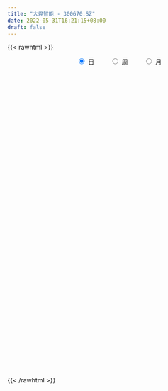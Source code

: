 ```yaml
---
title: "大烨智能 - 300670.SZ"
date: 2022-05-31T16:21:15+08:00
draft: false
---
```

{{< rawhtml >}}
    <div style="text-align: center">
        <label style="padding: 1rem;"><input style="margin-right: .5rem" type="radio" name="period" value="D" checked onclick="period_change(this)">日</label>
        <label style="padding: 1rem;"><input style="margin-right: .5rem" type="radio" name="period" value="W" onclick="period_change(this)">周</label>
        <label style="padding: 1rem;"><input style="margin-right: .5rem" type="radio" name="period" value="M" onclick="period_change(this)">月</label>
    </div>
    <div id="chart" style="height: 700px;"></div> 
    <script type="text/javascript">
        const D_v = [84881.66,61903.2,231690.26,163838.86,88786.9,62220.67,56820.4,55676.27,38707.77,40991.17,48654.8,28205.3,47544.9,56458.3,62828.3,42951.0,47462.34,41854.5,84729.91,54349.2,77049.21,87179.85,43560.8,54505.2,65730.61,72092.51,35771.9,26614.0,30644.5,26891.5,52072.6,57805.01,50338.5,37837.0,55930.3,43273.29,40867.5,40618.0,210909.41,187311.1,120740.0,135669.2,196889.6,182679.2,187824.9,273927.35,259261.43,258398.39,209793.06,261054.41,320218.44,216759.88,234287.02,177667.4,160729.29,99210.19,266071.39,284636.78,747942.4,531433.25,368358.9,363883.71,254711.41,180139.2,144527.86,172838.2,163075.44,181233.67,150966.97,119454.05,153174.8,97011.23,96293.25,112560.55,107808.0,128571.0,94944.7,137857.53,283050.05,163188.75,149633.59,119278.79,121214.83,121496.3,106535.5,67397.6,160861.5,140250.49,99596.75,126704.0,109404.95,86946.5,248072.53,216143.73,130498.7,121812.5,75657.9,231697.6,145306.4,139866.3,303768.5,270639.27,224215.75,147152.0,285358.7,201239.3,208873.11,235114.0,167608.2,148068.1,144868.2,101361.8,112378.0,214943.4,133634.5,299484.86,480079.3,315016.36,402563.1,324387.6,446282.71,313334.9,225790.06,211028.35,182087.2,157553.0,235395.69,329535.2,251257.89,201875.5,238070.6,153595.6,205706.6,102672.5,106205.11,98233.0,77211.1,63859.9,62794.2,68888.5,83401.65,118865.59,191593.2,76502.1,85920.1,44649.1,72640.2,55768.7,61139.2,36016.0,34869.2,28005.7,37753.0,28423.5,60235.6,51577.0,28797.5,51151.0,31883.5,63987.19,39290.0,33744.2,43848.0,54706.0,34856.34,28115.2,46177.34,50701.6,54059.0,135758.1,209669.04,123088.18,88090.4,132353.17,108164.4,90679.8,143364.57,93170.71,80873.6,103981.22,64955.38,57139.0,49886.98,54286.0,87072.5,70402.6,100532.4,51857.7,33887.4,52388.5,57286.1,41264.6,32002.7,39670.0,61037.4,56371.9,38108.7,38853.6,53520.0,62013.7,57853.0,39191.0,36206.2,31580.5,28382.0,34393.0,28930.0,29746.0,67573.9,31118.0,20681.5,71706.4,59924.0,45082.0,67128.91,41089.0,34498.5,30718.0,19690.6,14576.0,28088.0,19107.5,18630.0,22003.6,28509.0,24725.0,40925.7,40632.0,55910.92,37182.5,26663.5,25857.17,20747.53,20765.5,28887.0,35635.22,27095.2,19838.0,17593.5,17842.87,23921.99,33199.0,24256.0,32475.34,37706.0,24922.7,25000.0,21109.0,22137.7,24307.69]
const D_histogram = [0.0,0.0075879202,0.0600090438,0.0636302496,0.054670953,0.0426068239,0.0265920149,0.0164805942,0.0086600314,-0.0055605342,-0.0236661532,-0.0330440099,-0.0415154978,-0.0367548235,-0.0219517472,-0.0105147299,-0.0049539586,-0.0065474014,0.0066187859,0.0091854455,0.0247365181,0.0398962572,0.0475433195,0.0538014087,0.0612909395,0.0415784106,0.0223473478,0.0043752488,0.0015261082,-0.0153109122,-0.0074507351,0.0078359856,0.0186620087,0.0216148639,0.0290015614,0.0272268026,0.0299516271,0.0282656545,0.0455370438,0.0117782235,-0.0056356008,0.007266307,0.0365620977,0.0553688914,0.0722328945,0.0976795247,0.1339689365,0.0931600909,0.0850883907,0.1111666066,0.1206528256,0.103012811,0.0882058295,0.0872368852,0.0386337737,0.0047539482,0.00548013,0.1216580946,0.2604354644,0.2670248488,0.215972577,0.2005368846,0.115241462,0.0401457602,-0.0336462868,-0.1065053003,-0.124301415,-0.1242379076,-0.1471620394,-0.1695555356,-0.2098395603,-0.2210945778,-0.2219953232,-0.2388273796,-0.2240130447,-0.2023929185,-0.1707973561,-0.1240055672,-0.0424177517,-0.0121238271,0.0125394275,0.0023577168,-0.0355175411,-0.0274191854,-0.0565996883,-0.0666438605,-0.0359355522,-0.0169501464,-0.0375396974,-0.0919799921,-0.0969270623,-0.1144066762,-0.0504960035,0.0107773572,0.0263177823,0.0001936951,-0.0257869861,0.0237714308,0.0388902739,0.0602598144,0.0913095432,0.1246763054,0.1293822639,0.0996281875,0.1255509338,0.1151645112,0.1129346738,0.0193120444,-0.0603596091,-0.0771951921,-0.1097473949,-0.1182850619,-0.1142446121,-0.0856792702,-0.0826113148,0.0493689304,0.0847245945,0.1117163506,0.1145654253,0.1350570493,0.1690537141,0.1640370665,0.1408385043,0.1077771543,0.0776796044,0.0285042403,0.0273200564,0.0415375606,0.0358506183,0.0223715991,0.022533206,0.0088484813,-0.0677008383,-0.1163058351,-0.1713862519,-0.1870421778,-0.1837605232,-0.1734677754,-0.1538193919,-0.1340919055,-0.1201487768,-0.0905047743,-0.112356081,-0.1236006047,-0.1515765472,-0.1569567449,-0.1609363018,-0.15452807,-0.1600998253,-0.1457200051,-0.1186184359,-0.0929897708,-0.0713303778,-0.0518553392,-0.0263558403,-0.024522224,-0.015864149,-0.0275970606,-0.0259056242,0.0007629024,0.0250942455,0.0402462369,0.0506732966,0.0651348819,0.0659024346,0.0630018048,0.038665192,0.0486674546,0.0482867457,0.0661969824,0.1136271681,0.0938515749,0.0997840111,0.1289494457,0.1453270059,0.1346306599,0.1480620884,0.1277115296,0.0824955687,0.0136659005,-0.0319258259,-0.0566606416,-0.0751932652,-0.0733793441,-0.0657603884,-0.0541142899,-0.0742545884,-0.0728878275,-0.0668808533,-0.0517461773,-0.0283749962,-0.0226998226,-0.0219801618,-0.0332886218,-0.066145458,-0.0863845181,-0.088522675,-0.0892125158,-0.113643973,-0.1571600503,-0.1576681291,-0.1397681087,-0.1020155643,-0.0631390287,-0.033748359,-0.0034707383,0.0053618615,0.0155941365,0.0344280624,0.0326986733,0.0455383228,0.0807725828,0.0788726145,0.0689337034,0.0307075035,-0.00608396,-0.0457772123,-0.0512807663,-0.0579238542,-0.0539519152,-0.0580899939,-0.0503693582,-0.0310386002,-0.0194133354,-0.0297754859,-0.0341625576,-0.076616383,-0.0964954001,-0.0869230553,-0.073872913,-0.0495860436,-0.0270744724,-0.0138139522,0.0083007742,0.0328724059,0.0537919101,0.0756703303,0.0885341132,0.0993388048,0.1035928482,0.1134927855,0.1274301689,0.1371334958,0.1542107814,0.1357344496,0.1332854143,0.1234758068,0.105456485,0.0925683688,0.0833610271]
const D_fast = [0.0,0.0094849003,0.0769082848,0.096437053,0.1011454946,0.0997330715,0.0903662662,0.0843749941,0.0787194391,0.06310874,0.0390865827,0.0214477235,0.0025973611,-0.0018306705,0.0074844691,0.0162928039,0.0206150855,0.0173847924,0.0322056762,0.0370686971,0.0588038993,0.0839377027,0.1034705948,0.1231790362,0.1459913019,0.1366733756,0.1230291498,0.106150863,0.1036832495,0.083018501,0.0890159944,0.1062617115,0.1217532367,0.1301098079,0.1447468958,0.1497788376,0.1599915688,0.1653720099,0.1940276601,0.1632133957,0.1443906712,0.1591091558,0.1975454709,0.2301944874,0.2651167142,0.3149832256,0.3847648715,0.3672460486,0.380446446,0.4343163136,0.473965739,0.4820789271,0.489323403,0.5101636801,0.4712190119,0.4385276735,0.4406238878,0.5872163761,0.7911026119,0.8644482085,0.867389081,0.9020876098,0.8456025527,0.7805432909,0.6983396722,0.5988543336,0.5499828651,0.5189868956,0.4592722541,0.3944898739,0.3017459592,0.2352172972,0.178817721,0.1022788197,0.0610898934,0.03211179,0.0210080134,0.0367984105,0.1077817881,0.1350447559,0.1628428674,0.1532505858,0.1064959426,0.107739502,0.064409077,0.0377039397,0.0594283599,0.0741762292,0.0442017538,-0.0332335389,-0.0624123747,-0.1084936577,-0.0572069858,0.0067607141,0.0288805849,0.0028049214,-0.0296225063,0.0258787683,0.0507201798,0.087154674,0.1410317885,0.2055676271,0.2426191516,0.2377721221,0.2950826018,0.313487307,0.3394911381,0.2506965198,0.1559349639,0.119800583,0.0598115314,0.0217025989,-0.0028181043,0.00432742,-0.0132574532,0.1310650246,0.1876018373,0.2425226811,0.2740131121,0.3282689985,0.4045290917,0.4405217108,0.4525327746,0.4464157132,0.4357380644,0.3936887604,0.3993345905,0.4239364849,0.4272121972,0.4193260778,0.4251209862,0.4136483818,0.3201738527,0.2424923971,0.1445654173,0.082148947,0.0394904708,0.0064162747,-0.0123901897,-0.0261856797,-0.0422797452,-0.0352619363,-0.0852022633,-0.1273469382,-0.1932170175,-0.2378364013,-0.2820500337,-0.3142738194,-0.359870531,-0.3819207121,-0.3844737519,-0.3820925294,-0.3782657309,-0.3717545271,-0.3528439883,-0.357140928,-0.3524488902,-0.371081067,-0.3758660366,-0.3490067844,-0.31840188,-0.2931883294,-0.2700929455,-0.2393476397,-0.2221044783,-0.2092546569,-0.2239249717,-0.2017558455,-0.190064868,-0.1556053857,-0.079768408,-0.0760811074,-0.0452026684,0.0162001276,0.0689094392,0.0918707582,0.1423177088,0.1538950324,0.1293029637,0.0638897706,0.0103165878,-0.0285833884,-0.0659143282,-0.0824452432,-0.0912663846,-0.0931488585,-0.1318528041,-0.1487080002,-0.1594212392,-0.1572231076,-0.1409456756,-0.1409454576,-0.1457208372,-0.1653514527,-0.2147446534,-0.2565798431,-0.2808486687,-0.3038416384,-0.3566840889,-0.4394901787,-0.4794152898,-0.4964572965,-0.4842086432,-0.4611168648,-0.4401632849,-0.4107533487,-0.4005802836,-0.3864494744,-0.359008533,-0.3525632537,-0.3283390235,-0.2729116178,-0.2550934325,-0.2477989177,-0.2783482418,-0.3166606953,-0.3677982506,-0.3861219962,-0.4072460477,-0.4167620874,-0.4354226646,-0.4402943685,-0.4287232605,-0.4219513296,-0.4397573515,-0.4526850627,-0.5142929838,-0.558295851,-0.57045427,-0.5758723559,-0.5639819974,-0.5482390443,-0.5384320121,-0.5142420922,-0.481452359,-0.4470848773,-0.4062888746,-0.3712915633,-0.3356521706,-0.3054999151,-0.2672267814,-0.2214318557,-0.177445155,-0.121815174,-0.1063578934,-0.0754855751,-0.0544262309,-0.0460814315,-0.0358274555,-0.0241945404]
const D_slow = [0.0,0.0018969801,0.016899241,0.0328068034,0.0464745416,0.0571262476,0.0637742513,0.0678943999,0.0700594077,0.0686692742,0.0627527359,0.0544917334,0.0441128589,0.0349241531,0.0294362163,0.0268075338,0.0255690441,0.0239321938,0.0255868903,0.0278832516,0.0340673812,0.0440414455,0.0559272753,0.0693776275,0.0847003624,0.095094965,0.100681802,0.1017756142,0.1021571412,0.0983294132,0.0964667294,0.0984257258,0.103091228,0.108494944,0.1157453343,0.122552035,0.1300399418,0.1371063554,0.1484906163,0.1514351722,0.150026272,0.1518428488,0.1609833732,0.174825596,0.1928838197,0.2173037008,0.250795935,0.2740859577,0.2953580554,0.323149707,0.3533129134,0.3790661162,0.4011175735,0.4229267948,0.4325852382,0.4337737253,0.4351437578,0.4655582814,0.5306671475,0.5974233597,0.651416504,0.7015507251,0.7303610907,0.7403975307,0.731985959,0.7053596339,0.6742842802,0.6432248033,0.6064342934,0.5640454095,0.5115855194,0.456311875,0.4008130442,0.3411061993,0.2851029381,0.2345047085,0.1918053695,0.1608039777,0.1501995398,0.147168583,0.1503034399,0.1508928691,0.1420134838,0.1351586874,0.1210087653,0.1043478002,0.0953639122,0.0911263756,0.0817414512,0.0587464532,0.0345146876,0.0059130186,-0.0067109823,-0.004016643,0.0025628026,0.0026112263,-0.0038355202,0.0021073375,0.011829906,0.0268948596,0.0497222454,0.0808913217,0.1132368877,0.1381439346,0.169531668,0.1983227958,0.2265564643,0.2313844754,0.2162945731,0.1969957751,0.1695589263,0.1399876609,0.1114265078,0.0900066903,0.0693538616,0.0816960942,0.1028772428,0.1308063305,0.1594476868,0.1932119491,0.2354753776,0.2764846443,0.3116942703,0.3386385589,0.35805846,0.3651845201,0.3720145342,0.3823989243,0.3913615789,0.3969544787,0.4025877802,0.4047999005,0.3878746909,0.3587982322,0.3159516692,0.2691911248,0.223250994,0.1798840501,0.1414292022,0.1079062258,0.0778690316,0.055242838,0.0271538177,-0.0037463334,-0.0416404702,-0.0808796565,-0.1211137319,-0.1597457494,-0.1997707057,-0.236200707,-0.265855316,-0.2891027587,-0.3069353531,-0.3198991879,-0.326488148,-0.332618704,-0.3365847412,-0.3434840064,-0.3499604124,-0.3497696868,-0.3434961255,-0.3334345662,-0.3207662421,-0.3044825216,-0.288006913,-0.2722564618,-0.2625901638,-0.2504233001,-0.2383516137,-0.2218023681,-0.1933955761,-0.1699326823,-0.1449866796,-0.1127493181,-0.0764175667,-0.0427599017,-0.0057443796,0.0261835028,0.046807395,0.0502238701,0.0422424137,0.0280772532,0.009278937,-0.0090658991,-0.0255059962,-0.0390345686,-0.0575982157,-0.0758201726,-0.0925403859,-0.1054769303,-0.1125706793,-0.118245635,-0.1237406754,-0.1320628309,-0.1485991954,-0.1701953249,-0.1923259937,-0.2146291226,-0.2430401159,-0.2823301284,-0.3217471607,-0.3566891879,-0.3821930789,-0.3979778361,-0.4064149259,-0.4072826104,-0.4059421451,-0.4020436109,-0.3934365953,-0.385261927,-0.3738773463,-0.3536842006,-0.333966047,-0.3167326211,-0.3090557453,-0.3105767353,-0.3220210383,-0.3348412299,-0.3493221935,-0.3628101723,-0.3773326707,-0.3899250103,-0.3976846603,-0.4025379942,-0.4099818657,-0.4185225051,-0.4376766008,-0.4618004508,-0.4835312147,-0.5019994429,-0.5143959538,-0.5211645719,-0.52461806,-0.5225428664,-0.5143247649,-0.5008767874,-0.4819592048,-0.4598256765,-0.4349909753,-0.4090927633,-0.3807195669,-0.3488620247,-0.3145786507,-0.2760259554,-0.242092343,-0.2087709894,-0.1779020377,-0.1515379165,-0.1283958243,-0.1075555675]
const D_data = [['2021-05-06', 6.4232, 6.8594, 6.3539, 6.9585],['2021-05-07', 6.7504, 6.9783, 6.7206, 6.9982],['2021-05-24', 7.7317, 7.7317, 7.5334, 8.376],['2021-05-25', 7.4343, 7.3253, 7.1568, 7.5235],['2021-05-26', 7.355, 7.2063, 7.2063, 7.4145],['2021-05-27', 7.2559, 7.1568, 7.1171, 7.2559],['2021-05-28', 7.1667, 7.0675, 7.0477, 7.2063],['2021-05-31', 7.0477, 7.0973, 6.9783, 7.1568],['2021-06-01', 7.0576, 7.0973, 7.0081, 7.1468],['2021-06-02', 7.0973, 6.9684, 6.9585, 7.1369],['2021-06-03', 6.9387, 6.8296, 6.6909, 6.9684],['2021-06-04', 6.85, 6.85, 6.77, 6.96],['2021-06-07', 6.88, 6.79, 6.74, 6.9],['2021-06-08', 6.78, 6.92, 6.7, 7.04],['2021-06-09', 6.94, 7.08, 6.82, 7.12],['2021-06-10', 7.08, 7.1, 6.99, 7.11],['2021-06-11', 7.09, 7.07, 7.04, 7.2],['2021-06-15', 7.02, 6.99, 6.94, 7.14],['2021-06-16', 6.97, 7.21, 6.86, 7.29],['2021-06-17', 7.19, 7.13, 7.01, 7.32],['2021-06-18', 7.09, 7.36, 7.04, 7.38],['2021-06-21', 7.35, 7.47, 7.25, 7.63],['2021-06-22', 7.49, 7.48, 7.38, 7.53],['2021-06-23', 7.5, 7.55, 7.37, 7.59],['2021-06-24', 7.52, 7.66, 7.47, 7.72],['2021-06-25', 7.66, 7.34, 7.3, 7.66],['2021-06-28', 7.31, 7.28, 7.25, 7.39],['2021-06-29', 7.32, 7.22, 7.16, 7.35],['2021-06-30', 7.19, 7.37, 7.17, 7.37],['2021-07-01', 7.39, 7.15, 7.13, 7.39],['2021-07-02', 7.22, 7.44, 7.12, 7.5],['2021-07-05', 7.44, 7.61, 7.36, 7.62],['2021-07-06', 7.59, 7.65, 7.5, 7.75],['2021-07-07', 7.64, 7.62, 7.55, 7.73],['2021-07-08', 7.61, 7.74, 7.52, 7.8],['2021-07-09', 7.68, 7.68, 7.54, 7.72],['2021-07-12', 7.75, 7.78, 7.63, 7.86],['2021-07-13', 7.8, 7.77, 7.67, 7.84],['2021-07-14', 7.77, 8.1, 7.77, 8.93],['2021-07-15', 7.83, 7.46, 7.4, 8.04],['2021-07-16', 7.41, 7.55, 7.38, 7.98],['2021-07-19', 7.5, 7.94, 7.42, 7.97],['2021-07-20', 7.79, 8.3, 7.78, 8.41],['2021-07-21', 8.17, 8.36, 8.15, 8.54],['2021-07-22', 8.51, 8.51, 8.22, 8.7],['2021-07-23', 8.4, 8.83, 8.4, 9.19],['2021-07-26', 8.78, 9.26, 8.6, 9.33],['2021-07-27', 9.54, 8.41, 8.4, 9.74],['2021-07-28', 8.22, 8.8, 7.88, 8.93],['2021-07-29', 8.8, 9.4, 8.66, 9.58],['2021-07-30', 9.78, 9.43, 9.25, 10.2],['2021-08-02', 9.06, 9.21, 9.01, 9.68],['2021-08-03', 9.17, 9.29, 9.1, 9.8],['2021-08-04', 8.96, 9.55, 8.88, 9.55],['2021-08-05', 9.39, 8.93, 8.83, 9.45],['2021-08-06', 8.93, 8.97, 8.68, 9.05],['2021-08-09', 9.2, 9.38, 9.2, 10.0],['2021-08-10', 9.43, 11.26, 9.43, 11.26],['2021-08-11', 12.0, 12.46, 11.16, 13.3],['2021-08-12', 11.81, 11.49, 11.4, 12.11],['2021-08-13', 11.1, 10.93, 10.83, 11.42],['2021-08-16', 10.91, 11.46, 10.55, 11.46],['2021-08-17', 11.12, 10.54, 10.5, 11.17],['2021-08-18', 10.4, 10.4, 10.15, 10.6],['2021-08-19', 10.3, 10.12, 10.05, 10.42],['2021-08-20', 9.95, 9.78, 9.69, 10.3],['2021-08-23', 9.89, 10.23, 9.81, 10.28],['2021-08-24', 10.26, 10.4, 10.03, 10.51],['2021-08-25', 10.42, 10.03, 9.94, 10.43],['2021-08-26', 10.09, 9.87, 9.83, 10.37],['2021-08-27', 9.69, 9.4, 9.39, 9.88],['2021-08-30', 9.43, 9.52, 9.41, 9.77],['2021-08-31', 9.51, 9.5, 9.24, 9.58],['2021-09-01', 9.48, 9.12, 8.96, 9.55],['2021-09-02', 9.02, 9.37, 8.94, 9.42],['2021-09-03', 9.35, 9.42, 9.23, 9.87],['2021-09-06', 9.44, 9.57, 9.15, 9.66],['2021-09-07', 9.58, 9.88, 9.44, 9.9],['2021-09-08', 10.03, 10.62, 10.01, 10.9],['2021-09-09', 10.17, 10.28, 10.04, 10.37],['2021-09-10', 10.23, 10.38, 10.15, 10.89],['2021-09-13', 10.25, 10.01, 9.91, 10.4],['2021-09-14', 10.01, 9.54, 9.52, 10.04],['2021-09-15', 9.82, 10.03, 9.56, 10.15],['2021-09-16', 9.86, 9.49, 9.48, 10.09],['2021-09-17', 9.4, 9.59, 9.28, 9.68],['2021-09-22', 9.42, 10.13, 9.34, 10.18],['2021-09-23', 10.25, 10.11, 10.01, 10.37],['2021-09-24', 10.03, 9.6, 9.55, 10.03],['2021-09-27', 9.96, 8.93, 8.81, 10.0],['2021-09-28', 8.86, 9.32, 8.81, 9.74],['2021-09-29', 9.04, 9.02, 8.95, 9.52],['2021-09-30', 9.15, 10.1, 9.11, 10.58],['2021-10-08', 10.28, 10.39, 9.97, 10.5],['2021-10-11', 10.32, 10.04, 9.91, 10.32],['2021-10-12', 10.03, 9.5, 9.34, 10.12],['2021-10-13', 9.52, 9.35, 9.12, 9.54],['2021-10-14', 9.35, 10.36, 9.16, 10.4],['2021-10-15', 10.26, 10.13, 10.03, 10.36],['2021-10-18', 10.02, 10.35, 10.02, 10.45],['2021-10-19', 10.51, 10.68, 10.51, 11.17],['2021-10-20', 10.46, 10.98, 10.22, 10.98],['2021-10-21', 10.87, 10.84, 10.55, 11.16],['2021-10-22', 10.67, 10.45, 10.43, 10.84],['2021-10-25', 10.55, 11.25, 10.4, 11.25],['2021-10-26', 11.1, 10.96, 10.88, 11.23],['2021-10-27', 10.83, 11.15, 10.7, 11.2],['2021-10-28', 10.5, 9.83, 9.33, 10.5],['2021-10-29', 9.8, 9.55, 9.3, 10.09],['2021-11-01', 9.46, 10.05, 9.26, 10.05],['2021-11-02', 10.07, 9.67, 9.51, 10.18],['2021-11-03', 9.54, 9.79, 9.31, 9.82],['2021-11-04', 9.8, 9.86, 9.74, 10.04],['2021-11-05', 10.26, 10.19, 10.04, 10.66],['2021-11-08', 9.9, 9.9, 9.9, 10.28],['2021-11-09', 9.98, 11.88, 9.98, 11.88],['2021-11-10', 11.8, 11.19, 11.07, 11.8],['2021-11-11', 11.34, 11.35, 11.02, 11.37],['2021-11-12', 11.23, 11.24, 11.02, 11.79],['2021-11-15', 11.3, 11.65, 11.16, 11.68],['2021-11-16', 11.4, 12.12, 11.11, 12.24],['2021-11-17', 11.88, 11.88, 11.63, 12.37],['2021-11-18', 12.0, 11.74, 11.35, 12.05],['2021-11-19', 11.76, 11.61, 11.52, 12.23],['2021-11-22', 11.36, 11.6, 11.16, 11.74],['2021-11-23', 11.57, 11.24, 11.21, 11.57],['2021-11-24', 11.31, 11.78, 11.12, 11.85],['2021-11-25', 11.7, 12.09, 11.41, 12.48],['2021-11-26', 11.96, 11.95, 11.78, 12.36],['2021-11-29', 11.67, 11.88, 11.5, 12.27],['2021-11-30', 12.11, 12.09, 11.6, 12.73],['2021-12-01', 11.83, 11.95, 11.63, 12.03],['2021-12-02', 11.82, 10.95, 10.91, 11.87],['2021-12-03', 11.06, 10.94, 10.66, 11.16],['2021-12-06', 11.02, 10.51, 10.48, 11.08],['2021-12-07', 10.52, 10.71, 10.3, 10.71],['2021-12-08', 10.7, 10.8, 10.64, 10.96],['2021-12-09', 10.72, 10.81, 10.7, 10.97],['2021-12-10', 10.76, 10.9, 10.62, 10.95],['2021-12-13', 10.9, 10.91, 10.82, 11.05],['2021-12-14', 10.83, 10.84, 10.71, 11.0],['2021-12-15', 10.85, 11.08, 10.74, 11.24],['2021-12-16', 10.75, 10.38, 10.31, 10.86],['2021-12-17', 10.37, 10.33, 10.3, 10.54],['2021-12-20', 10.16, 9.9, 9.9, 10.29],['2021-12-21', 9.93, 9.96, 9.9, 10.05],['2021-12-22', 9.95, 9.81, 9.7, 9.99],['2021-12-23', 9.8, 9.8, 9.6, 9.85],['2021-12-24', 9.78, 9.5, 9.5, 9.89],['2021-12-27', 9.55, 9.62, 9.42, 9.67],['2021-12-28', 9.68, 9.75, 9.63, 9.87],['2021-12-29', 9.74, 9.75, 9.66, 9.79],['2021-12-30', 9.75, 9.72, 9.71, 9.81],['2021-12-31', 9.72, 9.71, 9.71, 9.81],['2022-01-04', 9.68, 9.83, 9.5, 9.89],['2022-01-05', 9.83, 9.54, 9.43, 9.83],['2022-01-06', 9.54, 9.59, 9.46, 9.64],['2022-01-07', 9.59, 9.26, 9.26, 9.64],['2022-01-10', 9.28, 9.33, 9.1, 9.39],['2022-01-11', 9.27, 9.66, 9.27, 9.71],['2022-01-12', 9.66, 9.73, 9.6, 9.75],['2022-01-13', 9.72, 9.7, 9.62, 9.74],['2022-01-14', 9.7, 9.7, 9.62, 9.84],['2022-01-17', 9.74, 9.82, 9.6, 9.87],['2022-01-18', 9.85, 9.7, 9.66, 9.85],['2022-01-19', 9.63, 9.66, 9.61, 9.74],['2022-01-20', 9.7, 9.32, 9.32, 9.7],['2022-01-21', 9.35, 9.71, 9.25, 9.74],['2022-01-24', 9.71, 9.61, 9.5, 10.09],['2022-01-25', 9.55, 9.9, 9.36, 10.03],['2022-01-26', 9.95, 10.49, 9.6, 10.68],['2022-01-27', 10.3, 9.78, 9.76, 10.4],['2022-01-28', 9.83, 10.12, 9.71, 10.25],['2022-02-07', 10.25, 10.58, 10.01, 10.6],['2022-02-08', 10.48, 10.64, 10.3, 10.78],['2022-02-09', 10.52, 10.42, 10.31, 10.52],['2022-02-10', 10.4, 10.84, 10.23, 10.86],['2022-02-11', 10.64, 10.51, 10.46, 10.77],['2022-02-14', 10.35, 10.11, 9.99, 10.36],['2022-02-15', 10.01, 9.55, 9.41, 10.18],['2022-02-16', 9.56, 9.53, 9.45, 9.64],['2022-02-17', 9.49, 9.57, 9.31, 9.66],['2022-02-18', 9.45, 9.48, 9.36, 9.51],['2022-02-21', 9.31, 9.63, 9.3, 9.72],['2022-02-22', 9.54, 9.67, 9.42, 9.79],['2022-02-23', 9.65, 9.72, 9.56, 9.84],['2022-02-24', 9.65, 9.24, 9.1, 9.8],['2022-02-25', 9.29, 9.39, 9.29, 9.56],['2022-02-28', 9.38, 9.4, 9.15, 9.41],['2022-03-01', 9.39, 9.51, 9.37, 9.66],['2022-03-02', 9.44, 9.67, 9.41, 9.73],['2022-03-03', 9.78, 9.49, 9.45, 9.78],['2022-03-04', 9.45, 9.41, 9.39, 9.54],['2022-03-07', 9.4, 9.19, 9.11, 9.4],['2022-03-08', 9.15, 8.74, 8.72, 9.24],['2022-03-09', 8.74, 8.67, 8.21, 8.93],['2022-03-10', 8.88, 8.74, 8.74, 8.93],['2022-03-11', 8.62, 8.65, 8.37, 8.72],['2022-03-14', 8.4, 8.17, 8.17, 8.58],['2022-03-15', 8.05, 7.6, 7.58, 8.16],['2022-03-16', 7.75, 7.85, 7.51, 7.9],['2022-03-17', 7.92, 7.96, 7.92, 8.14],['2022-03-18', 8.04, 8.21, 7.97, 8.3],['2022-03-21', 8.27, 8.31, 8.16, 8.33],['2022-03-22', 8.34, 8.28, 8.19, 8.4],['2022-03-23', 8.26, 8.38, 8.26, 8.52],['2022-03-24', 8.28, 8.16, 8.15, 8.37],['2022-03-25', 8.22, 8.18, 8.18, 8.35],['2022-03-28', 8.2, 8.33, 8.01, 8.59],['2022-03-29', 8.32, 8.09, 8.06, 8.36],['2022-03-30', 8.1, 8.28, 8.08, 8.28],['2022-03-31', 8.31, 8.69, 8.13, 8.78],['2022-04-01', 8.55, 8.33, 8.28, 8.61],['2022-04-06', 8.25, 8.21, 8.1, 8.3],['2022-04-07', 8.16, 7.72, 7.6, 8.16],['2022-04-08', 7.78, 7.5, 7.47, 7.88],['2022-04-11', 7.41, 7.19, 7.09, 7.48],['2022-04-12', 7.02, 7.41, 7.02, 7.44],['2022-04-13', 7.41, 7.27, 7.2, 7.41],['2022-04-14', 7.25, 7.3, 7.25, 7.41],['2022-04-15', 7.3, 7.1, 6.96, 7.3],['2022-04-18', 7.15, 7.16, 6.9, 7.2],['2022-04-19', 7.17, 7.29, 7.11, 7.38],['2022-04-20', 7.29, 7.2, 7.16, 7.44],['2022-04-21', 7.19, 6.85, 6.8, 7.24],['2022-04-22', 6.86, 6.8, 6.66, 6.96],['2022-04-25', 6.73, 6.09, 6.05, 6.75],['2022-04-26', 6.09, 6.07, 6.0, 6.35],['2022-04-27', 6.01, 6.27, 5.75, 6.29],['2022-04-28', 6.27, 6.24, 6.02, 6.29],['2022-04-29', 6.31, 6.36, 6.25, 6.43],['2022-05-05', 6.21, 6.36, 6.18, 6.45],['2022-05-06', 6.17, 6.25, 6.11, 6.39],['2022-05-09', 6.29, 6.38, 6.18, 6.47],['2022-05-10', 6.34, 6.48, 6.27, 6.51],['2022-05-11', 6.48, 6.52, 6.4, 6.72],['2022-05-12', 6.6, 6.63, 6.51, 6.68],['2022-05-13', 6.69, 6.61, 6.54, 6.69],['2022-05-16', 6.63, 6.66, 6.58, 6.79],['2022-05-17', 6.69, 6.64, 6.52, 6.69],['2022-05-18', 6.63, 6.78, 6.58, 6.8],['2022-05-19', 6.68, 6.94, 6.61, 6.95],['2022-05-20', 6.91, 7.01, 6.83, 7.03],['2022-05-23', 7.03, 7.25, 6.93, 7.3],['2022-05-24', 7.24, 6.88, 6.87, 7.32],['2022-05-25', 6.84, 7.1, 6.84, 7.12],['2022-05-26', 7.09, 7.05, 6.92, 7.1],['2022-05-27', 7.06, 6.94, 6.89, 7.12],['2022-05-30', 7.0, 6.98, 6.89, 7.06],['2022-05-31', 6.98, 7.02, 6.91, 7.12]]
const W_v = [405.28,333710.69,239344.12,167349.72,115788.57,74246.93,134191.08,445459.15,585733.25,455911.61,218827.02,262370.35,270011.13,214493.76,147483.7,96362.87,90980.62,117432.15,135209.92,47528.39,39935.35,57147.45,42223.27,36219.93,72660.87,30495.13,64058.11,93369.52,53149.24,45284.19,31371.81,11881.32,7069.59,35552.63,93987.57,119999.39,82739.45,98351.34,64323.87,735002.0599999999,330624.7,336817.99,156641.29,407441.93,263424.21,11384.0,601669.75,537242.84,680522.99,1129097.3999999999,1100723.0699999998,749914.96,1123207.7,990489.9199999999,584402.3100000001,588942.33,527769.97,275853.38,259384.82,352125.1799999999,137919.95,257134.39,198574.91,181142.33,164217.65,360622.45,352578.96,396482.16,516593.11,619705.0699999999,260523.96,300139.88,281019.31,215437.98,283539.99,126720.71,70330.32,140420.5,145240.19,91433.98,98071.99,87723.81,168184.09,142383.86,342313.85,378279.19,177068.77,169549.24,118709.65,149806.1,140628.7,123989.82,119443.14,208454.18,259476.67,212549.9,141639.49,493151.58,68397.55,471003.0,414290.5700000001,481665.5,293829.38,163115.91,148634.6,93020.6,74828.71,109636.43,168117.03,207527.61,140774.58,129651.65,178413.54,153129.3,85564.06,182853.41,141695.81,225322.17,237433.97,511440.67,946190.6800000001,611746.33,768590.2799999999,249792.03,191439.96,130858.35,144357.6,77351.25,78360.41,116349.47,81820.6,95085.95,157133.77,133080.77,91872.22,71056.35,150430.22,265813.4300000001,288223.08,177791.31,242754.0,328060.74,240739.41,166767.4,539717.01,585712.1,942521.29,623562.88,456385.37,156066.9,54879.5,772650.2200000001,553469.99,1652659.6400000001,1834074.95,1407501.3499999999,1760223.7599999998,1116971.3799999999,675100.74,498838.0,476978.24,567423.39,296063.14,386066.45,374275.24,820761.2799999999,679142.27,322436.29,157262.5,129363.99,459444.28,425328.34,511683.06,701901.95,383290.0,231511.2,166232.57,166487.44,208402.34,278536.5,146784.86,603357.0900000001,212235.31,257244.84,257982.82,323068.97,171994.5,245184.1,600446.01,976990.25,1308725.73,888653.78,2198442.7200000002,1116100.3800000001,767904.9299999999,542244.03,828674.62,535923.02,400708.74,571127.98,216143.73,704973.1,1085641.8200000001,1098193.3100000001,721619.5,1630778.1200000001,1520823.6200000001,1155828.98,901920.7999999999,408303.31,539251.04,320117.3,165067.4,191761.1,212752.89,214556.48,610664.72,567732.65,356836.18,364151.2,216829.3,234041.6,248783.9,153031.5,251003.8,153299.91,127571.1,112975.1,201314.62,46604.7,132220.92,116813.36,141213.04,46445.39]
const W_histogram = [0.0,0.0775576068,0.0324926708,0.0137032939,-0.0458905704,-0.0982454253,-0.0951228222,0.0127054308,0.1725535094,0.2199831099,0.2330962536,0.2647016499,0.2315771173,0.2396723151,0.1512897099,0.1101351718,0.0327142808,0.0259803849,-0.0777658804,-0.1742753858,-0.2253929756,-0.2467298833,-0.2537762692,-0.2590673581,-0.2288542439,-0.2063338739,-0.1762947331,-0.1420202499,-0.1284600088,-0.1800061884,-0.2438607382,-0.2577220945,-0.2396366441,-0.1863196424,-0.0683437113,-0.0181118194,-0.0096778362,0.0646097569,0.2848960242,0.4817797964,0.4585642118,0.4613034334,0.4646736888,0.5135544736,0.5611451914,0.4753184728,0.2440305602,0.0764667798,0.1577008036,0.1368961101,0.0895901392,0.0646253557,0.0982529167,0.2876038007,0.260869077,0.2166977437,0.1482432769,0.0088006571,-0.0767911652,-0.188883791,-0.2345584266,-0.2601231537,-0.3175266575,-0.3865136516,-0.4363422304,-0.3913009204,-0.3055481113,-0.2187411808,-0.1766347286,-0.0956315133,-0.0448715631,-0.0101378357,0.0144316772,0.0148765417,0.0132067925,-0.0689860821,-0.1200405802,-0.1954129187,-0.260136891,-0.2897459028,-0.2816483224,-0.2817360028,-0.2230703934,-0.1019005877,-0.0110832629,0.0521451218,0.0282201015,-0.0206656734,-0.0566574744,-0.0705284511,-0.0797744987,-0.0974720811,-0.0914797619,-0.0966801961,-0.0596974213,-0.0044019944,0.0183650826,0.042278817,0.026977135,0.1029637084,0.122515445,0.1699167872,0.1319503663,0.0889768625,0.0037972414,-0.0464480169,-0.0948274318,-0.1177785598,-0.1081379307,-0.0846526596,-0.0554297978,-0.0297088358,-0.0042980635,-0.0139274095,-0.0348675934,-0.1034695178,-0.1342185984,-0.1039056177,-0.1182696193,-0.0084296973,0.0938181802,0.1155087207,0.1175733722,0.0614204058,0.0234460216,-0.0068896734,-0.0377877612,-0.06353534,-0.0674825323,-0.0782796978,-0.0926258732,-0.0905239343,-0.0735875549,-0.067678134,-0.053659886,-0.0490839909,-0.0220917054,0.0277075921,0.0758477145,0.0905187913,0.1395302873,0.1761885539,0.1888621669,0.1898367827,0.2336023337,0.2817505564,0.2617881808,0.2755026871,0.2469794868,0.1979819497,0.1717922049,0.2114867102,0.2481574172,0.2342728462,0.339447354,0.4130138519,0.4632348318,0.3521641083,0.2095511493,0.0453086338,-0.0600964089,-0.1356094461,-0.2159564187,-0.3224599622,-0.3118959627,-0.3188861552,-0.3522315435,-0.3868963698,-0.3792032657,-0.3242570728,-0.2614396684,-0.1881661442,-0.1187136844,-0.0771647815,-0.0728168771,-0.0880570287,-0.0892648951,-0.0763564669,-0.0525693067,-0.095842851,-0.0799741945,-0.0574185856,-0.0512961358,-0.0277574784,0.0099938865,0.0348682583,0.0579462725,0.0874909786,0.0957281543,0.1799430985,0.2635586115,0.2741677222,0.3922755499,0.3722030736,0.3148653671,0.2619856973,0.2740637638,0.2139173703,0.1622216279,0.1494334856,0.1479599501,0.1182184906,0.1090631414,0.0351845791,0.0228106065,0.0757484355,0.1232786906,0.1627324616,0.1085310706,0.0601255346,-0.0160701737,-0.1222458841,-0.1749975792,-0.2332196089,-0.2344889678,-0.2269021018,-0.1881178203,-0.1326603341,-0.159978302,-0.1773930411,-0.1802634611,-0.2232342325,-0.26815608,-0.2851695226,-0.2716615064,-0.3016534827,-0.3292090578,-0.3466609347,-0.3650095156,-0.3610665106,-0.3125410248,-0.235350839,-0.1736985016,-0.1150483603]
const W_fast = [0.0,0.0969470085,0.0600052402,0.0446416868,-0.0264248202,-0.1033410313,-0.1239991338,-0.0129945231,0.1899919329,0.2924173109,0.363804518,0.4615853267,0.4863550735,0.55436835,0.5038081723,0.4901874272,0.4209451063,0.4207063067,0.2975185714,0.1574402195,0.0499743857,-0.0330449927,-0.103535446,-0.1735933744,-0.2005938211,-0.2296569196,-0.2436914621,-0.2449220414,-0.2634768025,-0.3600245292,-0.4848442635,-0.5631361435,-0.6049598541,-0.5982227629,-0.4973327597,-0.4516288227,-0.4456142985,-0.3551742661,-0.0636639928,0.2536647285,0.3450901969,0.4631552768,0.5826939544,0.7599633576,0.9478403732,0.9808432729,0.8105630003,0.6621159149,0.7827751396,0.7961944736,0.7712860375,0.7624775929,0.8206683831,1.0819202172,1.1204027628,1.1304058654,1.0990122179,0.9617697623,0.8569801488,0.6976665752,0.593352333,0.5027568175,0.3659716493,0.2003562423,0.0414421058,-0.0113418142,-0.0019760329,0.0301456024,0.0280933725,0.0851887094,0.1247307688,0.1569300373,0.1851074695,0.1892714694,0.1909034184,0.0914640232,0.01039938,-0.1138261881,-0.2435843831,-0.3456298706,-0.4079443709,-0.478466052,-0.4755680409,-0.3798733822,-0.2918268731,-0.2155622079,-0.2324322029,-0.2864843961,-0.3366405657,-0.3681436551,-0.3973333274,-0.4393989302,-0.4562765514,-0.4856470346,-0.4635886151,-0.4093936868,-0.3820353392,-0.3475519006,-0.3561092988,-0.2543817983,-0.2042012004,-0.1143206614,-0.1192994908,-0.1400287789,-0.2242590897,-0.2861163522,-0.3582026251,-0.410598393,-0.4279922465,-0.4256701404,-0.410304728,-0.3920109749,-0.3676747186,-0.3807859169,-0.4104429992,-0.504912303,-0.5692160333,-0.5648794569,-0.6088108634,-0.5010783657,-0.3753759432,-0.3248082224,-0.2933502279,-0.3341480928,-0.3662609717,-0.3983190851,-0.4386641131,-0.4802955269,-0.5011133523,-0.5314804422,-0.568983086,-0.5895121307,-0.59097264,-0.6019827525,-0.601379476,-0.6090745787,-0.5876052195,-0.530879024,-0.463776973,-0.4264761984,-0.3425821305,-0.2618767254,-0.2019875707,-0.1535537592,-0.0513876248,0.067198237,0.1126829066,0.1952730847,0.228494756,0.2289927064,0.2457510128,0.3383171957,0.437027257,0.4817108976,0.6717472439,0.8485672048,1.0145968926,0.9915671962,0.9013420244,0.7484266674,0.6279975225,0.5185821238,0.3842460465,0.1971275124,0.1297175212,0.04300579,-0.0783974842,-0.2097864029,-0.2968941153,-0.3230121906,-0.3255547033,-0.2993227152,-0.2595486765,-0.2372909689,-0.2511472838,-0.2884016926,-0.3119257827,-0.3181064712,-0.3074616377,-0.3746958948,-0.3788207869,-0.3706198245,-0.3773214086,-0.3607221208,-0.3204722843,-0.2868808479,-0.2493162656,-0.1978988148,-0.1657296005,-0.0365288817,0.1129762842,0.1921273254,0.4083040407,0.4812823327,0.5026609681,0.5152777226,0.59587173,0.589204679,0.5780643436,0.6026345727,0.6381510248,0.6379641879,0.656074624,0.5909922065,0.5843208855,0.6561958234,0.7345457511,0.8146826375,0.7876140142,0.7542398618,0.6740266101,0.5372894287,0.4407883387,0.3242614068,0.2643698059,0.2152311465,0.2069859729,0.2292783757,0.1619658322,0.1002028329,0.0522665476,-0.0465127819,-0.1584736494,-0.2467794727,-0.3011868331,-0.40659218,-0.5164500196,-0.6205671302,-0.7301680899,-0.8164917127,-0.8461014831,-0.827749007,-0.809521295,-0.7796332437]
const W_slow = [0.0,0.0193894017,0.0275125694,0.0309383929,0.0194657503,-0.005095606,-0.0288763116,-0.0256999539,0.0174384235,0.072434201,0.1307082644,0.1968836768,0.2547779562,0.3146960349,0.3525184624,0.3800522554,0.3882308256,0.3947259218,0.3752844517,0.3317156053,0.2753673613,0.2136848905,0.1502408232,0.0854739837,0.0282604227,-0.0233230457,-0.067396729,-0.1029017915,-0.1350167937,-0.1800183408,-0.2409835253,-0.305414049,-0.36532321,-0.4119031206,-0.4289890484,-0.4335170033,-0.4359364623,-0.4197840231,-0.348560017,-0.2281150679,-0.113474015,0.0018518434,0.1180202656,0.246408884,0.3866951818,0.5055248,0.5665324401,0.5856491351,0.625074336,0.6592983635,0.6816958983,0.6978522372,0.7224154664,0.7943164166,0.8595336858,0.9137081217,0.950768941,0.9529691052,0.9337713139,0.8865503662,0.8279107596,0.7628799711,0.6834983068,0.5868698939,0.4777843363,0.3799591062,0.3035720783,0.2488867831,0.204728101,0.1808202227,0.1696023319,0.167067873,0.1706757923,0.1743949277,0.1776966258,0.1604501053,0.1304399603,0.0815867306,0.0165525079,-0.0558839678,-0.1262960484,-0.1967300492,-0.2524976475,-0.2779727944,-0.2807436102,-0.2677073297,-0.2606523044,-0.2658187227,-0.2799830913,-0.2976152041,-0.3175588287,-0.341926849,-0.3647967895,-0.3889668385,-0.4038911938,-0.4049916924,-0.4004004218,-0.3898307176,-0.3830864338,-0.3573455067,-0.3267166454,-0.2842374486,-0.2512498571,-0.2290056414,-0.2280563311,-0.2396683353,-0.2633751933,-0.2928198332,-0.3198543159,-0.3410174808,-0.3548749302,-0.3623021392,-0.363376655,-0.3668585074,-0.3755754058,-0.4014427852,-0.4349974348,-0.4609738392,-0.4905412441,-0.4926486684,-0.4691941233,-0.4403169432,-0.4109236001,-0.3955684986,-0.3897069932,-0.3914294116,-0.4008763519,-0.4167601869,-0.43363082,-0.4532007444,-0.4763572127,-0.4989881963,-0.5173850851,-0.5343046186,-0.54771959,-0.5599905878,-0.5655135141,-0.5585866161,-0.5396246875,-0.5169949897,-0.4821124178,-0.4380652793,-0.3908497376,-0.3433905419,-0.2849899585,-0.2145523194,-0.1491052742,-0.0802296024,-0.0184847307,0.0310107567,0.0739588079,0.1268304855,0.1888698398,0.2474380513,0.3322998898,0.4355533528,0.5513620608,0.6394030879,0.6917908752,0.7031180336,0.6880939314,0.6541915699,0.6002024652,0.5195874746,0.441613484,0.3618919452,0.2738340593,0.1771099668,0.0823091504,0.0012448822,-0.0641150349,-0.1111565709,-0.140834992,-0.1601261874,-0.1783304067,-0.2003446639,-0.2226608876,-0.2417500044,-0.254892331,-0.2788530438,-0.2988465924,-0.3132012388,-0.3260252728,-0.3329646424,-0.3304661708,-0.3217491062,-0.3072625381,-0.2853897934,-0.2614577548,-0.2164719802,-0.1505823273,-0.0820403968,0.0160284907,0.1090792591,0.1877956009,0.2532920252,0.3218079662,0.3752873088,0.4158427157,0.4532010871,0.4901910747,0.5197456973,0.5470114826,0.5558076274,0.561510279,0.5804473879,0.6112670606,0.651950176,0.6790829436,0.6941143272,0.6900967838,0.6595353128,0.615785918,0.5574810158,0.4988587738,0.4421332483,0.3951037932,0.3619387097,0.3219441342,0.277595874,0.2325300087,0.1767214506,0.1096824306,0.0383900499,-0.0295253267,-0.1049386974,-0.1872409618,-0.2739061955,-0.3651585744,-0.455425202,-0.5335604582,-0.592398168,-0.6358227934,-0.6645848835]
const W_data = [['2017-07-07', 4.7883, 8.4051, 4.7883, 8.4051],['2017-07-14', 9.2445, 9.6204, 9.2445, 11.1679],['2017-07-21', 9.3467, 8.219, 8.0876, 9.3796],['2017-07-28', 8.135, 8.3978, 7.938, 8.7445],['2017-08-04', 8.2664, 7.6642, 7.6423, 8.3504],['2017-08-11', 7.6642, 7.3942, 7.3358, 7.8321],['2017-08-18', 7.3358, 7.8759, 7.3358, 8.2591],['2017-08-25', 7.8759, 9.4526, 7.8759, 9.6533],['2017-09-01', 9.4891, 10.9051, 9.2336, 11.562],['2017-09-08', 10.5474, 10.2226, 9.9635, 11.3869],['2017-09-15', 10.3358, 10.1533, 9.8467, 10.5182],['2017-09-22', 9.8686, 10.7299, 9.6168, 11.0146],['2017-09-29', 10.5839, 10.146, 9.6095, 11.3066],['2017-10-13', 10.281, 10.8248, 10.1095, 10.927],['2017-10-20', 10.6752, 9.6022, 9.3796, 10.7153],['2017-10-27', 9.6131, 10.0, 9.4562, 10.2847],['2017-11-03', 9.927, 9.3358, 9.2044, 9.927],['2017-11-10', 9.4343, 10.073, 9.3905, 10.1825],['2017-11-17', 10.0949, 8.5912, 8.5109, 10.1752],['2017-11-24', 8.5584, 8.0876, 8.0766, 8.8212],['2017-12-01', 8.2007, 8.1387, 7.5912, 8.2007],['2017-12-08', 8.0839, 8.1606, 7.2993, 8.3723],['2017-12-15', 8.1058, 8.0876, 7.7555, 8.2482],['2017-12-22', 8.0328, 7.8869, 7.6533, 8.1277],['2017-12-29', 7.9197, 8.2117, 7.6715, 8.4927],['2018-01-05', 8.2482, 8.0839, 8.0584, 8.2774],['2018-01-12', 8.0766, 8.1606, 7.8832, 8.3139],['2018-01-19', 8.146, 8.2482, 7.3431, 8.5401],['2018-01-26', 8.2299, 7.9927, 7.8832, 8.3796],['2018-02-02', 7.9745, 6.927, 6.5912, 8.0949],['2018-02-09', 6.7482, 6.2591, 6.1496, 6.927],['2018-02-14', 6.3394, 6.4343, 6.2956, 6.708],['2018-02-23', 6.4745, 6.5985, 6.4562, 6.6131],['2018-03-02', 6.6971, 7.0073, 6.6788, 7.292],['2018-03-09', 7.0073, 8.1204, 7.0073, 8.3905],['2018-03-16', 8.0219, 7.6314, 7.2883, 8.5036],['2018-03-23', 7.6679, 7.1934, 7.1934, 8.0109],['2018-03-30', 7.0438, 8.2044, 6.9964, 8.2847],['2018-04-04', 8.2883, 10.9197, 8.0474, 10.9197],['2018-04-13', 10.5839, 12.0255, 10.2372, 13.7737],['2018-04-20', 11.7153, 10.0912, 9.9307, 12.2555],['2018-04-27', 10.0584, 10.7226, 10.0584, 12.4745],['2018-05-04', 10.6387, 11.1277, 10.4562, 12.0],['2018-05-11', 11.3175, 12.2591, 11.3175, 13.0803],['2018-05-18', 12.0584, 12.9818, 11.5584, 13.1387],['2018-09-14', 11.6857, 11.6857, 11.6857, 11.6857],['2018-09-21', 10.5165, 9.3671, 8.9113, 10.5165],['2018-09-28', 9.0632, 9.2944, 8.5876, 10.7015],['2018-10-12', 8.9839, 12.3595, 8.363, 12.3595],['2018-10-19', 13.4032, 11.4545, 10.5627, 14.1431],['2018-10-26', 11.1507, 11.1242, 11.0846, 13.8591],['2018-11-02', 10.8996, 11.3686, 10.0475, 11.8112],['2018-11-09', 11.1969, 12.2935, 11.0846, 13.7534],['2018-11-16', 12.3463, 15.1142, 11.9698, 16.8449],['2018-11-23', 14.5989, 13.1853, 12.9739, 15.5105],['2018-11-30', 13.2315, 13.0928, 12.5577, 14.7773],['2018-12-07', 13.5486, 12.7625, 11.9169, 14.665],['2018-12-14', 12.5841, 11.5074, 11.2762, 12.7889],['2018-12-21', 11.547, 11.6791, 11.3026, 12.1349],['2018-12-28', 11.7914, 10.8336, 10.7015, 12.419],['2019-01-04', 10.827, 11.1903, 10.7015, 11.4413],['2019-01-11', 11.2497, 11.1639, 10.8996, 11.7452],['2019-01-18', 11.1639, 10.4108, 10.0607, 11.296],['2019-01-25', 10.2523, 9.7304, 9.7106, 10.9657],['2019-02-01', 9.77, 9.3935, 8.396, 9.8955],['2019-02-15', 9.8757, 10.2985, 9.4728, 10.7675],['2019-02-22', 10.3381, 10.9327, 10.1069, 11.2167],['2019-03-01', 10.7807, 11.2431, 10.7147, 12.0226],['2019-03-08', 11.2564, 10.9062, 10.8402, 12.5181],['2019-03-15', 11.8112, 11.6461, 11.296, 13.1985],['2019-03-22', 11.6923, 11.5932, 10.9921, 11.798],['2019-03-29', 11.3885, 11.6263, 11.1374, 12.0557],['2019-04-04', 11.6395, 11.6857, 11.4942, 12.3529],['2019-04-12', 11.6659, 11.4876, 11.0978, 11.7452],['2019-04-19', 11.5932, 11.4942, 11.2828, 12.2736],['2019-04-26', 11.4611, 10.2589, 10.1796, 11.5536],['2019-04-30', 10.2523, 10.2324, 9.3803, 10.5627],['2019-05-10', 9.2085, 9.4728, 8.6008, 9.8295],['2019-05-17', 9.2812, 9.05, 8.8518, 10.1598],['2019-05-24', 8.9839, 9.0104, 8.8254, 9.3803],['2019-05-31', 9.017, 9.1821, 8.9707, 9.4464],['2019-06-06', 9.0962, 8.8518, 8.7329, 9.3407],['2019-06-14', 8.8386, 9.5124, 8.8386, 10.0277],['2019-06-21', 9.4662, 10.6156, 9.3869, 10.6156],['2019-06-28', 10.7015, 10.7252, 9.9154, 11.4677],['2019-07-05', 10.9036, 10.7748, 10.408, 11.6966],['2019-07-12', 10.7748, 9.7835, 9.7736, 10.7748],['2019-07-19', 9.5258, 9.2384, 9.1194, 9.7835],['2019-07-26', 9.3474, 9.0996, 8.7824, 9.3474],['2019-08-02', 9.0599, 9.1492, 8.9509, 9.7637],['2019-08-09', 9.0401, 9.0401, 8.1381, 9.3375],['2019-08-16', 9.0401, 8.7427, 8.1777, 9.1492],['2019-08-23', 8.7824, 8.8815, 8.713, 9.1194],['2019-08-30', 8.8022, 8.6139, 8.5346, 9.0699],['2019-09-06', 8.6833, 9.1095, 8.5544, 9.5952],['2019-09-12', 9.2285, 9.506, 9.1888, 9.7637],['2019-09-20', 9.615, 9.2582, 9.1194, 9.6844],['2019-09-27', 9.3474, 9.3672, 9.1987, 11.1019],['2019-09-30', 9.3474, 8.8716, 8.7229, 9.4564],['2019-10-11', 8.8716, 10.18, 8.6337, 10.4972],['2019-10-18', 10.3089, 9.7736, 9.734, 10.7054],['2019-10-25', 10.0908, 10.3783, 9.8926, 11.092],['2019-11-01', 10.18, 9.4168, 9.1492, 10.636],['2019-11-08', 9.4366, 9.1888, 8.9707, 9.4862],['2019-11-15', 8.822, 8.3165, 8.1579, 8.822],['2019-11-22', 8.3165, 8.3363, 8.2471, 8.6932],['2019-11-29', 8.2273, 7.9993, 7.9299, 8.4652],['2019-12-06', 7.8011, 7.9993, 7.692, 8.1183],['2019-12-13', 7.9993, 8.2372, 7.9795, 8.4255],['2019-12-20', 8.2769, 8.376, 8.2372, 8.7527],['2019-12-27', 8.3462, 8.485, 8.257, 8.5941],['2020-01-03', 8.4156, 8.5048, 8.1084, 8.5841],['2020-01-10', 8.4255, 8.5742, 8.3958, 8.7031],['2020-01-17', 8.5445, 8.1183, 8.1084, 8.6932],['2020-01-23', 8.148, 7.8209, 7.7019, 8.2372],['2020-02-07', 7.0378, 6.8693, 6.334, 7.0378],['2020-02-14', 6.8197, 6.9189, 6.7999, 7.2162],['2020-02-21', 6.9288, 7.5235, 6.9288, 7.6226],['2020-02-28', 7.464, 6.8495, 6.7999, 7.6821],['2020-03-06', 7.0279, 8.5445, 6.9486, 8.5445],['2020-03-13', 8.5346, 8.9906, 7.692, 9.7142],['2020-03-20', 9.1987, 8.3363, 7.5334, 9.2185],['2020-03-27', 7.9299, 8.1876, 7.9101, 9.3177],['2020-04-03', 7.9498, 7.3253, 7.0675, 8.1282],['2020-04-10', 7.5136, 7.2757, 7.1369, 7.6821],['2020-04-17', 7.2063, 7.1369, 7.0081, 7.3253],['2020-04-24', 7.1171, 6.8891, 6.8197, 7.2856],['2020-04-30', 6.899, 6.7008, 6.3439, 6.9882],['2020-05-08', 6.5719, 6.7801, 6.5521, 6.8495],['2020-05-15', 6.79, 6.5323, 6.5125, 6.8891],['2020-05-22', 6.562, 6.2845, 6.2746, 6.5719],['2020-05-29', 6.2845, 6.3142, 6.0862, 6.3935],['2020-06-05', 6.3142, 6.4133, 6.3142, 6.7206],['2020-06-12', 6.4232, 6.2052, 6.0367, 6.6711],['2020-06-19', 6.2052, 6.2349, 6.1754, 6.3241],['2020-06-24', 6.2547, 6.0466, 6.0069, 6.2746],['2020-07-03', 6.0168, 6.3043, 5.9177, 6.3539],['2020-07-10', 6.3439, 6.7206, 6.3043, 6.8891],['2020-07-17', 6.7404, 6.9288, 6.7404, 7.464],['2020-07-24', 7.0378, 6.6711, 6.6215, 7.2162],['2020-07-31', 6.7008, 7.2955, 6.5521, 7.5037],['2020-08-07', 7.3451, 7.4343, 7.246, 7.9795],['2020-08-14', 7.4839, 7.355, 7.1072, 7.8506],['2020-08-21', 7.2559, 7.3451, 7.1369, 7.6127],['2020-08-28', 7.3352, 8.1282, 7.246, 8.5048],['2020-09-04', 8.1777, 8.604, 7.8903, 8.713],['2020-09-11', 8.5148, 8.0191, 7.3352, 9.8926],['2020-09-18', 8.1976, 8.6238, 7.9398, 8.9608],['2020-09-25', 8.7229, 8.257, 7.9795, 9.0203],['2020-09-30', 7.9795, 7.9696, 7.6623, 8.3264],['2020-10-09', 7.9795, 8.2075, 7.9597, 8.2868],['2020-10-16', 8.257, 9.2384, 8.257, 9.7935],['2020-10-23', 9.2879, 9.615, 8.8518, 10.2693],['2020-10-30', 10.9036, 9.2681, 9.0699, 11.5579],['2020-11-06', 9.2086, 11.2803, 9.0599, 12.2121],['2020-11-13', 11.3101, 11.7264, 10.2098, 13.2727],['2020-11-20', 11.538, 12.1923, 10.8838, 12.9753],['2020-11-27', 11.9643, 10.4179, 10.1107, 12.3905],['2020-12-04', 10.3287, 9.6547, 9.5456, 10.6658],['2020-12-11', 9.7439, 8.7527, 8.6238, 9.7538],['2020-12-18', 8.7427, 8.8518, 8.3264, 9.2879],['2020-12-25', 8.7725, 8.7527, 8.5643, 9.3573],['2020-12-31', 8.7626, 8.2174, 7.9993, 8.832],['2021-01-08', 8.3066, 7.246, 6.9684, 8.376],['2021-01-15', 7.2856, 8.2669, 6.6413, 8.2669],['2021-01-22', 8.2669, 7.8605, 7.7218, 8.8716],['2021-01-29', 7.8506, 7.1964, 7.0576, 8.822],['2021-02-05', 7.2658, 6.7305, 6.7206, 7.583],['2021-02-10', 6.7206, 6.899, 6.5918, 7.1369],['2021-02-19', 7.0576, 7.3847, 7.0576, 7.4839],['2021-02-26', 7.3947, 7.5632, 7.3253, 8.0291],['2021-03-05', 7.4839, 7.8705, 7.4839, 7.9795],['2021-03-12', 7.92, 8.0687, 7.127, 8.1183],['2021-03-19', 8.3264, 7.92, 7.6821, 8.3264],['2021-03-26', 7.8705, 7.4938, 7.2559, 8.0092],['2021-04-02', 7.5037, 7.127, 6.9486, 7.5533],['2021-04-09', 7.127, 7.1568, 7.1171, 7.3649],['2021-04-16', 7.1766, 7.2658, 6.9982, 7.2856],['2021-04-23', 7.3847, 7.4145, 7.2261, 7.464],['2021-04-30', 7.4839, 6.4232, 6.4133, 7.4938],['2021-05-07', 6.4232, 6.9783, 6.3539, 6.9982],['2021-05-28', 7.7317, 7.0675, 7.0477, 8.376],['2021-06-04', 7.0477, 6.85, 6.6909, 7.1568],['2021-06-11', 6.88, 7.07, 6.7, 7.2],['2021-06-18', 7.02, 7.36, 6.86, 7.38],['2021-06-25', 7.35, 7.34, 7.25, 7.72],['2021-07-02', 7.31, 7.44, 7.12, 7.5],['2021-07-09', 7.44, 7.68, 7.36, 7.8],['2021-07-16', 7.75, 7.55, 7.38, 8.93],['2021-07-23', 7.5, 8.83, 7.42, 9.19],['2021-07-30', 8.78, 9.43, 7.88, 10.2],['2021-08-06', 9.06, 8.97, 8.68, 9.8],['2021-08-13', 9.2, 10.93, 9.2, 13.3],['2021-08-20', 10.91, 9.78, 9.69, 11.46],['2021-08-27', 9.89, 9.4, 9.39, 10.51],['2021-09-03', 9.43, 9.42, 8.94, 9.87],['2021-09-10', 9.44, 10.38, 9.15, 10.9],['2021-09-17', 10.25, 9.59, 9.28, 10.4],['2021-09-24', 9.42, 9.6, 9.34, 10.37],['2021-09-30', 9.96, 10.1, 8.81, 10.58],['2021-10-08', 10.28, 10.39, 9.97, 10.5],['2021-10-15', 10.32, 10.13, 9.12, 10.4],['2021-10-22', 10.02, 10.45, 10.02, 11.17],['2021-10-29', 10.55, 9.55, 9.3, 11.25],['2021-11-05', 9.46, 10.19, 9.26, 10.66],['2021-11-12', 9.9, 11.24, 9.9, 11.88],['2021-11-19', 11.3, 11.61, 11.11, 12.37],['2021-11-26', 11.36, 11.95, 11.12, 12.48],['2021-12-03', 11.67, 10.94, 10.66, 12.73],['2021-12-10', 11.02, 10.9, 10.3, 11.08],['2021-12-17', 10.9, 10.33, 10.3, 11.24],['2021-12-24', 10.16, 9.5, 9.5, 10.29],['2021-12-31', 9.55, 9.71, 9.42, 9.87],['2022-01-07', 9.68, 9.26, 9.26, 9.89],['2022-01-14', 9.28, 9.7, 9.1, 9.84],['2022-01-21', 9.74, 9.71, 9.25, 9.87],['2022-01-28', 9.71, 10.12, 9.36, 10.68],['2022-02-11', 10.25, 10.51, 10.01, 10.86],['2022-02-18', 10.35, 9.48, 9.31, 10.36],['2022-02-25', 9.31, 9.39, 9.1, 9.84],['2022-03-04', 9.38, 9.41, 9.15, 9.78],['2022-03-11', 9.4, 8.65, 8.21, 9.4],['2022-03-18', 8.4, 8.21, 7.51, 8.58],['2022-03-25', 8.27, 8.18, 8.15, 8.52],['2022-04-01', 8.2, 8.33, 8.01, 8.78],['2022-04-08', 8.25, 7.5, 7.47, 8.3],['2022-04-15', 7.41, 7.1, 6.96, 7.48],['2022-04-22', 7.15, 6.8, 6.66, 7.44],['2022-04-29', 6.73, 6.36, 5.75, 6.75],['2022-05-06', 6.21, 6.25, 6.11, 6.45],['2022-05-13', 6.29, 6.61, 6.18, 6.72],['2022-05-20', 6.63, 7.01, 6.52, 7.03],['2022-05-27', 7.03, 6.94, 6.84, 7.32],['2022-06-02', 7.0, 7.02, 6.89, 7.12]]
const M_v = [767640.6500000001,1192240.1899999999,1343468.0600000001,501059.26,379779.8700000001,216839.15,263632.96,94537.39,409138.94,1466768.6199999999,827507.4299999999,1150296.5900000001,3296448.73,3650851.9500000002,1415133.3500000001,913109.1099999999,1082283.6900000002,1750242.02,977048.3099999999,475166.66,740605.6100000001,939860.3199999999,646068.47,1175215.1900000002,1630747.3399999999,509640.93,680654.87,492159.3300000001,787305.36,2984538.1699999995,647228.9800000001,371616.43,499286.72,1078868.4300000002,1365676.73,2673856.3699999996,3033659.3500000006,6285230.5299999993,2347944.4199999999,2260245.2400000007,1068507.0600000001,2177171.3500000001,896202.05,805818.2200000001,1087886.0699999998,3210310.1900000004,5164406.29,2685373.9100000006,3104951.96,5468996.3200000003,1894713.75,1229735.1899999999,1322607.4299999999,1009878.7000000001,655084.7300000001,483297.41]
const M_histogram = [0.0,0.1632711111,0.2159148693,0.1941042835,0.0722936856,0.0065235359,-0.0819472104,-0.1739951413,-0.1389251878,0.0504580067,0.3099901922,0.2196806502,0.2512495441,0.396191511,0.3187082661,0.1030426237,0.1136760306,0.1510927859,0.0727200089,-0.0523569676,-0.0345264283,-0.1017365936,-0.2026730799,-0.2430906512,-0.2226603673,-0.293701026,-0.3057123353,-0.3300061666,-0.3909690104,-0.3879611739,-0.3953703904,-0.4023267458,-0.3994915121,-0.2942413083,-0.1650649428,-0.0715706219,0.0783199133,0.2226308626,0.188367752,0.0954156779,0.0588998821,0.007028052,-0.0663158816,-0.0624513869,-0.0358707993,0.1176974643,0.2155434336,0.3066665957,0.3147099372,0.4667381049,0.3859969081,0.3407644869,0.2472688054,0.1284984464,-0.1035649416,-0.2034221988]
const M_fast = [0.0,0.2040888889,0.3107113644,0.3374268495,0.233689673,0.1695504073,0.0605928583,-0.0749538579,-0.0746152013,0.1273824949,0.4644122285,0.429022849,0.523404129,0.7673939736,0.7695877952,0.5796828087,0.6187352232,0.6939251751,0.6337324003,0.4955661819,0.5047651141,0.4121208005,0.2605160442,0.1593258101,0.1240910021,-0.020374913,-0.1088143062,-0.2156096792,-0.3743147756,-0.4682972326,-0.5745490467,-0.6820870885,-0.7791247328,-0.7474348561,-0.6595247263,-0.5839230609,-0.4144525473,-0.2144838824,-0.201655055,-0.2707532096,-0.2925440349,-0.342658852,-0.432581756,-0.4443301081,-0.4267172203,-0.2437245906,-0.0919927628,0.0757970482,0.1625178739,0.4312305679,0.4469885981,0.4869472986,0.4552688184,0.3686230711,0.1106684477,-0.0400443592]
const M_slow = [0.0,0.0408177778,0.0947964951,0.143322566,0.1613959874,0.1630268714,0.1425400688,0.0990412834,0.0643099865,0.0769244882,0.1544220362,0.2093421988,0.2721545848,0.3712024626,0.4508795291,0.476640185,0.5050591927,0.5428323891,0.5610123914,0.5479231495,0.5392915424,0.513857394,0.4631891241,0.4024164613,0.3467513694,0.2733261129,0.1968980291,0.1143964875,0.0166542349,-0.0803360586,-0.1791786562,-0.2797603427,-0.3796332207,-0.4531935478,-0.4944597835,-0.512352439,-0.4927724607,-0.437114745,-0.390022807,-0.3661688875,-0.351443917,-0.349686904,-0.3662658744,-0.3818787211,-0.390846421,-0.3614220549,-0.3075361965,-0.2308695475,-0.1521920632,-0.035507537,0.06099169,0.1461828117,0.2080000131,0.2401246247,0.2142333893,0.1633778396]
const M_data = [['2017-07-31', 4.7883, 8.2263, 4.7883, 11.1679],['2017-08-31', 8.2007, 10.7847, 7.3358, 11.3759],['2017-09-29', 11.2263, 10.146, 9.6095, 11.562],['2017-10-31', 10.281, 9.4781, 9.2044, 10.927],['2017-11-30', 9.4599, 7.9635, 7.5912, 10.1825],['2017-12-29', 7.9854, 8.2117, 7.2993, 8.4927],['2018-01-31', 8.2482, 7.5, 7.3431, 8.5401],['2018-02-28', 7.5365, 6.8796, 6.1496, 7.6569],['2018-03-30', 6.8431, 8.2044, 6.8029, 8.5036],['2018-04-27', 8.2883, 10.7226, 8.0474, 13.7737],['2018-05-31', 10.6387, 12.9818, 10.4562, 13.1387],['2018-09-28', 11.6857, 9.2944, 8.5876, 11.6857],['2018-10-31', 8.9839, 10.8864, 8.363, 14.1431],['2018-11-30', 11.4281, 13.0928, 10.9261, 16.8449],['2018-12-28', 13.5486, 10.8336, 10.7015, 14.665],['2019-01-31', 10.827, 8.5414, 8.396, 11.7452],['2019-02-28', 8.5546, 10.9789, 8.5546, 12.0226],['2019-03-29', 11.0318, 11.6263, 10.8402, 13.1985],['2019-04-30', 11.6395, 10.2324, 9.3803, 12.3529],['2019-05-31', 9.2085, 9.1821, 8.6008, 10.1598],['2019-06-28', 9.0962, 10.7252, 8.7329, 11.4677],['2019-07-31', 10.9036, 9.5456, 8.7824, 11.6966],['2019-08-30', 9.397, 8.6139, 8.1381, 9.5159],['2019-09-30', 8.6833, 8.8716, 8.5544, 11.1019],['2019-10-31', 8.8716, 9.4465, 8.6337, 11.092],['2019-11-29', 9.4267, 7.9993, 7.9299, 9.5952],['2019-12-31', 7.8011, 8.3066, 7.692, 8.7527],['2020-01-23', 8.3462, 7.8209, 7.7019, 8.7031],['2020-02-28', 7.0378, 6.8495, 6.334, 7.6821],['2020-03-31', 7.0279, 7.1766, 6.9486, 9.7142],['2020-04-30', 7.1766, 6.7008, 6.3439, 7.6821],['2020-05-29', 6.5719, 6.3142, 6.0862, 6.8891],['2020-06-30', 6.3142, 6.0565, 5.9177, 6.7206],['2020-07-31', 6.0664, 7.2955, 5.9574, 7.5037],['2020-08-31', 7.3451, 7.9795, 7.1072, 8.5048],['2020-09-30', 7.9993, 7.9696, 7.3352, 9.8926],['2020-10-30', 7.9795, 9.2681, 7.9597, 11.5579],['2020-11-30', 9.2086, 10.0512, 9.0599, 13.2727],['2020-12-31', 9.9124, 8.2174, 7.9993, 10.4179],['2021-01-29', 8.3066, 7.1964, 6.6413, 8.8716],['2021-02-26', 7.2658, 7.5632, 6.5918, 8.0291],['2021-03-31', 7.4839, 7.1072, 7.0378, 8.3264],['2021-04-30', 7.0973, 6.4232, 6.4133, 7.4938],['2021-05-31', 6.4232, 7.0973, 6.3539, 8.376],['2021-06-30', 7.0576, 7.37, 6.6909, 7.72],['2021-07-30', 7.39, 9.43, 7.12, 10.2],['2021-08-31', 9.06, 9.5, 8.68, 13.3],['2021-09-30', 9.48, 10.1, 8.81, 10.9],['2021-10-29', 10.28, 9.55, 9.12, 11.25],['2021-11-30', 9.46, 12.09, 9.26, 12.73],['2021-12-31', 11.83, 9.71, 9.42, 12.03],['2022-01-28', 9.68, 10.12, 9.1, 10.68],['2022-02-28', 10.25, 9.4, 9.1, 10.86],['2022-03-31', 9.39, 8.69, 7.51, 9.78],['2022-04-29', 8.55, 6.36, 5.75, 8.61],['2022-05-31', 6.21, 7.02, 6.11, 7.32]]
        const D_a = [null,null,8.376,null,null,null,null,null,null,null,6.6909,null,null,null,null,null,null,null,null,null,null,null,null,null,null,null,null,null,null,null,null,null,null,null,null,null,null,null,null,null,null,null,null,null,null,null,null,null,null,null,10.2,null,null,null,null,8.68,null,null,null,null,null,null,null,null,null,null,null,10.51,null,null,null,null,null,null,8.94,null,null,null,10.9,null,null,null,null,null,null,null,null,null,null,8.81,null,null,null,null,null,null,null,null,null,null,null,null,null,null,null,11.23,null,null,null,9.26,null,null,null,null,null,null,null,null,null,null,null,null,null,null,null,null,null,null,null,null,12.73,null,null,null,null,10.3,null,null,null,null,null,11.24,null,null,null,null,null,null,null,null,null,null,null,null,null,null,null,null,9.1,null,null,null,null,null,null,null,null,null,null,null,null,null,null,null,null,null,10.86,null,null,null,null,null,null,null,null,null,null,null,null,null,null,null,null,null,null,null,null,null,null,null,7.51,null,null,null,null,null,null,null,null,null,null,8.78,null,null,null,null,null,null,null,null,null,null,null,null,null,null,null,null,5.75,null,null,null,null,null,null,null,null,null,null,null,null,null,null,null,7.32,null,null,null,null,null]
const W_a = [null,11.1679,null,null,null,7.3358,null,null,null,null,null,null,null,10.927,null,null,null,null,null,null,null,7.2993,null,null,null,null,null,null,null,null,null,null,null,null,null,null,null,null,null,13.7737,null,null,null,null,null,null,null,null,8.363,null,null,null,null,16.8449,null,null,null,null,null,null,null,null,null,null,8.396,null,null,null,null,13.1985,null,null,null,null,null,null,null,8.6008,null,null,null,null,null,null,null,11.6966,null,null,null,null,8.1381,null,null,null,null,null,null,11.1019,null,null,null,null,null,null,null,null,null,7.692,null,null,null,null,null,null,null,null,null,null,null,null,9.7142,null,null,null,null,null,null,null,null,null,null,null,null,null,null,null,5.9177,null,null,null,null,null,null,null,null,null,null,null,null,null,null,null,null,null,null,13.2727,null,null,null,null,null,null,null,null,null,null,null,null,6.5918,null,null,null,null,8.3264,null,null,null,null,null,null,6.3539,null,null,null,null,null,null,null,null,null,null,null,13.3,null,null,null,null,null,null,8.81,null,null,null,null,null,null,null,null,12.73,null,null,null,null,null,null,null,null,null,null,null,null,null,null,null,null,null,null,null,5.75,null,null,null,null,null]
const M_a = [null,null,11.562,null,null,null,null,6.1496,null,null,null,null,null,16.8449,null,null,null,null,null,null,null,null,null,null,null,null,null,null,null,null,null,null,5.9177,null,null,null,null,13.2727,null,null,null,null,null,6.3539,null,null,null,null,null,null,null,null,null,null,null,null]
        const D_b = [[{ coord: ['2021-07-30', 10.2] }, { coord: ['2021-11-01', 8.94] }],[{ coord: ['2021-11-30', 11.24] }, { coord: ['2022-02-10', 10.3] }]]
const W_b = [[{ coord: ['2017-07-14', 10.927] }, { coord: ['2021-12-03', 7.3358] }]]
const M_b = [[{ coord: ['2017-09-29', 11.562] }, { coord: ['2020-11-30', 6.1496] }]]
    </script>
{{< /rawhtml >}}